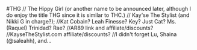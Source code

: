 #THG
// The Hippy Girl (or another name to be announced later, although I do enjoy the title THG since it is similar to THC.)
// Kay'se The Stylist (and Nikki G in charge?); 
//Kat Cobain? Leah Finesse? Key? Just Cat? Ms. (Raquel) Trinidad? Rae?
//AR89 link and affiliate/discounts?
//KayseTheStylist.com affiliate/discounts?
//I didn't forget Lu, Shaina (@saleahh), and...

